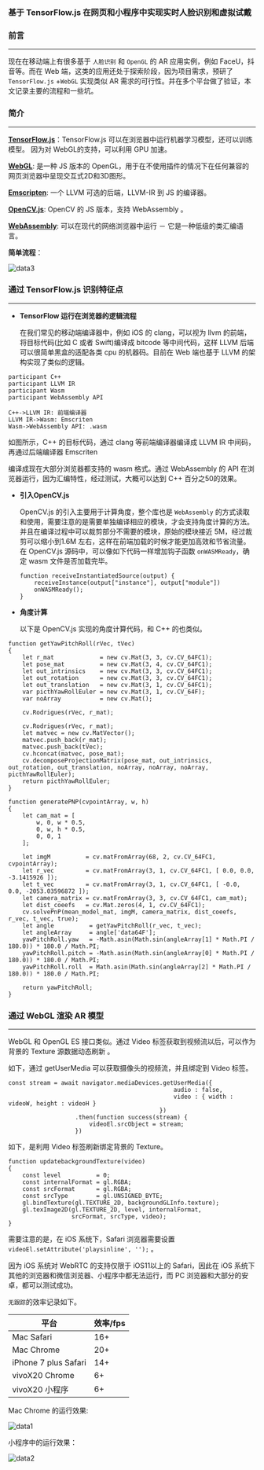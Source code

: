 ### 基于 TensorFlow.js 在网页和小程序中实现实时人脸识别和虚拟试戴



### 前言

------

现在在移动端上有很多基于 `人脸识别` 和 `OpenGL` 的 AR 应用实例，例如 FaceU，抖音等。而在 Web 端，这类的应用还处于探索阶段，因为项目需求，预研了 `TensorFlow.js` +`WebGL` 实现类似 AR 需求的可行性。并在多个平台做了验证，本文记录主要的流程和一些坑。



### 简介

------

**[TensorFlow.js](https://js.tensorflow.org/)**：TensorFlow.js 可以在浏览器中运行机器学习模型，还可以训练模型。 因为对 WebGL的支持，可以利用 GPU 加速。

**[WebGL](https://get.webgl.org/)**:	是一种  JS  版本的 OpenGL，用于在不使用插件的情况下在任何兼容的网页浏览器中呈现交互式2D和3D图形。

**[Emscripten](https://github.com/kripken/emscripten)**: 一个 LLVM  可选的后端，LLVM-IR 到 JS 的编译器。

**[OpenCV.js](https://docs.opencv.org/3.4/d5/d10/tutorial_js_root.html)**: OpenCV 的 JS  版本，支持 WebAssembly 。

**[WebAssembly](https://developer.mozilla.org/zh-CN/docs/WebAssembly)**: 可以在现代的网络浏览器中运行 － 它是一种低级的类汇编语言。



**简单流程**：

![data3](https://github.com/lweisNoN/Blog/blob/master/images/tf1.jpg)


### 通过 TensorFlow.js 识别特征点

------

* **TensorFlow 运行在浏览器的逻辑流程**

  在我们常见的移动端编译器中，例如 iOS 的 clang，可以视为 llvm 的前端，将目标代码(比如 C  或者 Swift)编译成 bitcode 等中间代码，这样  LLVM 后端可以很简单黑盒的适配各类 cpu 的机器码。目前在 Web  端也基于 LLVM 的架构实现了类似的逻辑。

```sequence
participant C++
participant LLVM IR
participant Wasm
participant WebAssembly API

C++->LLVM IR: 前端编译器
LLVM IR->Wasm: Emscriten
Wasm->WebAssembly API: .wasm
```

如图所示，C++ 的目标代码，通过 clang 等前端编译器编译成 LLVM IR 中间码，再通过后端编译器 Emscriten

编译成现在大部分浏览器都支持的 wasm 格式。通过 WebAssembly 的 API  在浏览器运行，因为汇编特性，经过测试，大概可以达到 C++ 百分之50的效果。



* **引入OpenCV.js**

  OpenCV.js 的引入主要用于计算角度，整个库也是 `WebAssembly` 的方式读取和使用，需要注意的是需要单独编译相应的模块，才会支持角度计算的方法。并且在编译过程中可以裁剪部分不需要的模块，原始的模块接近 5M，经过裁剪可以缩小到1.6M 左右，这样在前端加载的时候才能更加高效和节省流量。在 OpenCV.js  源码中，可以像如下代码一样增加钩子函数 `onWASMReady`，确定 wasm 文件是否加载完毕。

  ```
  function receiveInstantiatedSource(output) {
      receiveInstance(output["instance"], output["module"])
      onWASMReady();
  }
  ```



* **角度计算**

  以下是 OpenCV.js 实现的角度计算代码，和 C++ 的也类似。

```
function getYawPitchRoll(rVec, tVec)
{
    let r_mat             = new cv.Mat(3, 3, cv.CV_64FC1);
    let pose_mat          = new cv.Mat(3, 4, cv.CV_64FC1);
    let out_intrinsics    = new cv.Mat(3, 3, cv.CV_64FC1);
    let out_rotation      = new cv.Mat(3, 3, cv.CV_64FC1);
    let out_translation   = new cv.Mat(3, 1, cv.CV_64FC1);
    var picthYawRollEuler = new cv.Mat(3, 1, cv.CV_64F);
    var noArray           = new cv.Mat();

    cv.Rodrigues(rVec, r_mat);

    cv.Rodrigues(rVec, r_mat);
    let matvec = new cv.MatVector();
    matvec.push_back(r_mat);
    matvec.push_back(tVec);
    cv.hconcat(matvec, pose_mat);
    cv.decomposeProjectionMatrix(pose_mat, out_intrinsics, out_rotation, out_translation, noArray, noArray, noArray, picthYawRollEuler);
    return picthYawRollEuler;
}

function generatePNP(cvpointArray, w, h)
{
    let cam_mat = [
        w, 0, w * 0.5,
        0, w, h * 0.5,
        0, 0, 1
    ];

    let imgM          = cv.matFromArray(68, 2, cv.CV_64FC1, cvpointArray);
    let r_vec         = cv.matFromArray(3, 1, cv.CV_64FC1, [ 0.0, 0.0, -3.1415926 ]);
    let t_vec         = cv.matFromArray(3, 1, cv.CV_64FC1, [ -0.0, 0.0, -2053.03596872 ]);
    let camera_matrix = cv.matFromArray(3, 3, cv.CV_64FC1, cam_mat);
    let dist_coeefs   = cv.Mat.zeros(4, 1, cv.CV_64FC1);
    cv.solvePnP(mean_model_mat, imgM, camera_matrix, dist_coeefs, r_vec, t_vec, true);
    let angle          = getYawPitchRoll(r_vec, t_vec);
    let angleArray     = angle['data64F'];
    yawPitchRoll.yaw   = -Math.asin(Math.sin(angleArray[1] * Math.PI / 180.0)) * 180.0 / Math.PI;
    yawPitchRoll.pitch = -Math.asin(Math.sin(angleArray[0] * Math.PI / 180.0)) * 180.0 / Math.PI;
    yawPitchRoll.roll  = Math.asin(Math.sin(angleArray[2] * Math.PI / 180.0)) * 180.0 / Math.PI;

    return yawPitchRoll;
}
```



### 通过 WebGL 渲染 AR  模型

------

WebGL 和 OpenGL ES 接口类似。通过 Video 标签获取到视频流以后，可以作为背景的 Texture 源数据动态刷新 。

如下，通过 getUserMedia 可以获取摄像头的视频流，并且绑定到 Video 标签。

```
const stream = await navigator.mediaDevices.getUserMedia({
                                               audio : false,
                                               video : { width : videoW, height : videoH }
                                           })
                   .then(function success(stream) {
                       videoEl.srcObject = stream;
                   })
```

如下，是利用 Video 标签刷新绑定背景的 Texture。

```
function updatebackgroundTexture(video)
{
    const level          = 0;
    const internalFormat = gl.RGBA;
    const srcFormat      = gl.RGBA;
    const srcType        = gl.UNSIGNED_BYTE;
    gl.bindTexture(gl.TEXTURE_2D, backgroundGLInfo.texture);
    gl.texImage2D(gl.TEXTURE_2D, level, internalFormat,
                  srcFormat, srcType, video);
}
```

需要注意的是，在 iOS 系统下，Safari 浏览器需要设置 `videoEl.setAttribute('playsinline', '');` 。

因为 iOS 系统对 WebRTC 的支持仅限于 iOS11以上的 Safari，因此在 iOS 系统下其他的浏览器和微信浏览器、小程序中都无法运行，而 PC 浏览器和大部分的安卓，都可以测试成功。

`无跟踪`的效率记录如下。

| 平台                 | 效率/fps |
| -------------------- | -------- |
| Mac Safari           | 16+      |
| Mac Chrome           | 20+      |
| iPhone 7 plus Safari | 14+      |
| vivoX20 Chrome       | 6+       |
| vivoX20  小程序      | 6+       |



Mac Chrome 的运行效果:

![data1](https://github.com/lweisNoN/Blog/blob/master/images/data1.gif)



小程序中的运行效果：

![data2](https://github.com/lweisNoN/Blog/blob/master/images/data2.gif)



